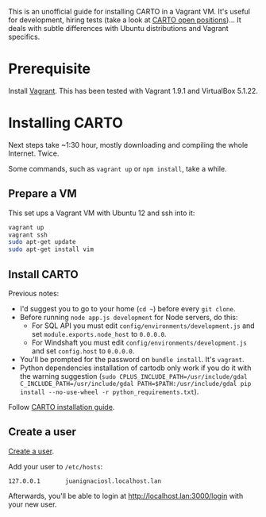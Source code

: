 This is an unofficial guide for installing CARTO in a Vagrant VM. It's useful for development, hiring tests (take a look at [CARTO open positions](https://carto.com/jobs))... It deals with subtle differences with Ubuntu distributions and Vagrant specifics.

# Prerequisite

Install [Vagrant](https://www.vagrantup.com/intro/getting-started/install.html). This has been tested with Vagrant 1.9.1 and VirtualBox 5.1.22.

# Installing CARTO

Next steps take ~1:30 hour, mostly downloading and compiling the whole Internet. Twice.

Some commands, such as `vagrant up` or `npm install`, take a while.

## Prepare a VM

This set ups a Vagrant VM with Ubuntu 12 and ssh into it:

```bash
vagrant up
vagrant ssh
sudo apt-get update
sudo apt-get install vim
```

## Install CARTO

Previous notes:
- I'd suggest you to go to your home (`cd ~`) before every `git clone`.
- Before running `node app.js development` for Node servers, do this:
  - For SQL API you must edit `config/environments/development.js` and set `module.exports.node_host` to `0.0.0.0`.
  - For Windshaft you must edit `config/environments/development.js` and set `config.host` to `0.0.0.0`. 
- You'll be prompted for the password on `bundle install`. It's `vagrant`.
- Python dependencies installation of cartodb only work if you do it with the warning suggestion (`sudo CPLUS_INCLUDE_PATH=/usr/include/gdal C_INCLUDE_PATH=/usr/include/gdal PATH=$PATH:/usr/include/gdal pip install --no-use-wheel -r python_requirements.txt`).

Follow [CARTO installation guide](http://cartodb.readthedocs.io/en/latest/install.html).

## Create a user

[Create a user](http://cartodb.readthedocs.io/en/latest/operations/create_users.html).

Add your user to `/etc/hosts`:

```
127.0.0.1       juanignaciosl.localhost.lan
```

Afterwards, you'll be able to login at http://localhost.lan:3000/login with your new user.

